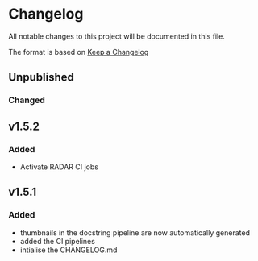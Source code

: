 # Changelog
All notable changes to this project will be documented in this file.

The format is based on [Keep a Changelog](https://keepachangelog.com/en/1.0.0/)

## Unpublished

### Changed

## v1.5.2

### Added
- Activate RADAR CI jobs

## v1.5.1

### Added
- thumbnails in the docstring pipeline are now automatically generated
- added the CI pipelines
- intialise the CHANGELOG.md
